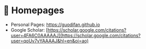 # 📎 Homepages
- Personal Pages: https://guodifan.github.io
- Google Scholar: [https://scholar.google.com/citations?user=4FA6C0AAAAAJ](https://scholar.google.com/citations?user=qoUv7vYAAAAJ&hl=en&oi=ao)
